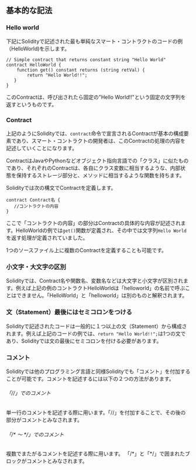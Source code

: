 ## 基本的な記法

### Hello world
下記にSolidityで記述された最も単純なスマート・コントラクトのコードの例（HelloWorld)を示します。

``` plain
// Simple contract that returns constant string "Hello World"
contract HelloWorld {
    function get() constant returns (string retVal) {
        return "Hello World!!";
   }
}
```
このContractは、呼び出されたら固定の"Hello World!!"という固定の文字列を返すというものです。

### Contract

上記のようにSolidityでは、`contract`命令で宣言されるContractが基本の構成要素であり、スマート・コントラクトの開発者は、このContractの処理の内容を記述していくことになります。

ContractはJavaやPythonなどオブジェクト指向言語での「クラス」に似たものであり、それぞれのContractは、各自にクラス変数に相当するような、内部状態を保持するストレージ部分と、メソッドに相当するような関数を持ちます。

Solidityでは次の構文でContractを定義します。
```plain
contract Contract名 {
   //コントラクトの内容
}
```
ここで「コントラクトの内容」の部分はContractの具体的な内容が記述されます。HelloWorldの例では`get()`関数が定義され、その中では文字列`Hello World`を返す処理が定義されていました。

1つのソースファイル上に複数のContractを定義することも可能です。

### 小文字・大文字の区別
Solidityでは、Contract名や関数名、変数名などは大文字と小文字が区別されます。例えば上記の例のコントラクトHelloWorldは「helloworld」の名前で呼ぶことはできません。「HelloWorld」と「helloworld」は別のものと解釈されます。

### 文（Statement）最後にはセミコロンをつける
Solidityで記述されたコードは一般的に１つ以上の文（Statement）から構成されます。例えば上記のコードの例では、`return "Hello World!!";`は1つの文であり、Solidityでは文の最後にセミコロンを付ける必要があります。

### コメント
Solidityでは他のプログラミング言語と同様Solidityでも「コメント」を付加することが可能です。コメントを記述するには以下の２つの方法があります。

###### 「//」でのコメント
単一行のコメントを記述する際に用います。「//」を付加することで、その後の部分がコメントとみなされます。

###### 「/\* ～ */」でのコメント
複数でまたがるコメントを記述する際に用います。 「/\*」と「*/」で囲まれたブロックがコメントとみなされます。

<!-- [TODO] ///のNATSPECについて記述 -->

